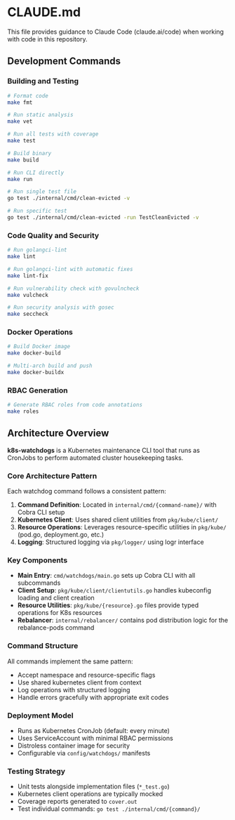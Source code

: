 # CLAUDE.md

This file provides guidance to Claude Code (claude.ai/code) when working with code in this repository.

## Development Commands

### Building and Testing
```bash
# Format code
make fmt

# Run static analysis
make vet

# Run all tests with coverage
make test

# Build binary
make build

# Run CLI directly
make run

# Run single test file
go test ./internal/cmd/clean-evicted -v

# Run specific test
go test ./internal/cmd/clean-evicted -run TestCleanEvicted -v
```

### Code Quality and Security
```bash
# Run golangci-lint
make lint

# Run golangci-lint with automatic fixes
make lint-fix

# Run vulnerability check with govulncheck
make vulcheck

# Run security analysis with gosec
make seccheck
```

### Docker Operations
```bash
# Build Docker image
make docker-build

# Multi-arch build and push
make docker-buildx
```

### RBAC Generation
```bash
# Generate RBAC roles from code annotations
make roles
```

## Architecture Overview

**k8s-watchdogs** is a Kubernetes maintenance CLI tool that runs as CronJobs to perform automated cluster housekeeping tasks.

### Core Architecture Pattern

Each watchdog command follows a consistent pattern:
1. **Command Definition**: Located in `internal/cmd/{command-name}/` with Cobra CLI setup
2. **Kubernetes Client**: Uses shared client utilities from `pkg/kube/client/` 
3. **Resource Operations**: Leverages resource-specific utilities in `pkg/kube/` (pod.go, deployment.go, etc.)
4. **Logging**: Structured logging via `pkg/logger/` using logr interface

### Key Components

- **Main Entry**: `cmd/watchdogs/main.go` sets up Cobra CLI with all subcommands
- **Client Setup**: `pkg/kube/client/clientutils.go` handles kubeconfig loading and client creation
- **Resource Utilities**: `pkg/kube/{resource}.go` files provide typed operations for K8s resources
- **Rebalancer**: `internal/rebalancer/` contains pod distribution logic for the rebalance-pods command

### Command Structure

All commands implement the same pattern:
- Accept namespace and resource-specific flags
- Use shared kubernetes client from context
- Log operations with structured logging
- Handle errors gracefully with appropriate exit codes

### Deployment Model

- Runs as Kubernetes CronJob (default: every minute)
- Uses ServiceAccount with minimal RBAC permissions
- Distroless container image for security
- Configurable via `config/watchdogs/` manifests

### Testing Strategy

- Unit tests alongside implementation files (`*_test.go`)
- Kubernetes client operations are typically mocked
- Coverage reports generated to `cover.out`
- Test individual commands: `go test ./internal/cmd/{command}/`